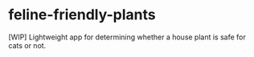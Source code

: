 # feline-friendly-plants
[WIP] Lightweight app for determining whether a house plant is safe for cats or not.
